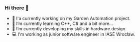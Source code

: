 ### Hi there 👋
- 🤖 I'a currently working on my Garden Automation project.
- 🌱 I’m currently learning C++, C# and a bit more...
- 🔭 I’m currently developing my skills in hardware design.
- :computer: I'm working as junior software engineer in IASE Wrocław.
